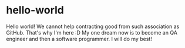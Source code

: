 # hello-world

Hello world!
We cannot help contracting good from such association as GitHub. That's why I'm here :D
My one dream now is to become an QA engineer and then a software programmer.
I will do my best!
